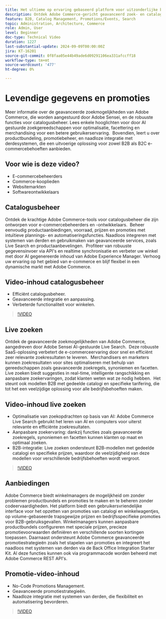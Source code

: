 ```yaml
---
title: Het ultieme op ervaring gebaseerd platform voor uitzonderlijke bedrijfsresultaten
description: Ontdek Adobe Commerce-gericht geavanceerd zoek- en catalogusbeheer, aangedreven door AI, om e-commerceervaringen voor zowel B2B- als B2C-klanten te optimaliseren.
feature: B2B, Catalog Management, Promotions/Events, Search
topic: Administration, Architecture, Commerce
role: Admin, User
level: Beginner
doc-type: Technical Video
duration: 1227
last-substantial-update: 2024-09-09T00:00:00Z
jira: KT-16201
source-git-commit: 0f8faa05e44b49ade6d09291106ea331afccff18
workflow-type: tm+mt
source-wordcount: '477'
ht-degree: 0%

---
```



# Levendige gegevens en promoties  

Meer informatie over de geavanceerde zoekmogelijkheden van Adobe Commerce, die worden aangestuurd door Adobe Sensei, en de robuuste functies voor catalogusbeheer. Lees enkele hooglichten voor door AI gestuurde zoekgereedschappen voor optimalisatie, facettering en merchandising voor een betere gebruikerservaring. &#x200B; Bovendien, leert u over productbundeling, promotiebeheer, en naadloze integratie met derdesystemen, die een uitvoerige oplossing voor zowel B2B als B2C e-commercebehoeften aanbieden.

## Voor wie is deze video?

- E-commercebeheerders
- Commerce-kooplieden
- Websitemarkten
- Softwareontwikkelaars

## Catalogusbeheer

Ontdek de krachtige Adobe Commerce-tools voor catalogusbeheer die zijn ontworpen voor e-commercebeheerders en -ontwikkelaars. &#x200B; Beheer eenvoudig productaanbiedingen, voorraad, prijzen en promoties met intuïtieve plannings- en automatiseringsfuncties. Naadloos integreren met systemen van derden en gebruikmaken van geavanceerde services, zoals Live Search en productaanbevelingen. &#x200B; Profiteer van robuuste gegevensinvoer via API&#39;s en realtime synchronisatie en verbeter uw winkel met door AI gegenereerde inhoud van Adobe Experience Manager. &#x200B; Verhoog uw ervaring op het gebied van e-commerce en blijf flexibel in een dynamische markt met Adobe Commerce.  

## Video-inhoud catalogusbeheer

- Efficiënt catalogusbeheer.
- Geavanceerde integratie en aanpassing.
- Verbeterde functionaliteit voor winkelen.

>[!VIDEO](https://video.tv.adobe.com/v/3434070?learn=on&captions=dut)

## Live zoeken

Ontdek de geavanceerde zoekmogelijkheden van Adobe Commerce, aangedreven door Adobe Sensei AI-gestuurde Live Search. &#x200B; Deze robuuste SaaS-oplossing verbetert de e-commerceervaring door snel en efficiënt zeer relevante zoekresultaten te leveren. &#x200B; Merchandisers en marketers kunnen zoekresultaten voor sites optimaliseren met behulp van gereedschappen zoals geavanceerde zoekregels, synoniemen en facetten. Live zoeken biedt suggesties in real-time, intelligente rangschikking en aanpasbare zoekervaringen, zodat klanten weten wat ze nodig hebben. &#x200B; Het steunt ook modellen B2B met gedeelde catalogi en specifieke tarifering, die tot het een veelzijdige oplossing voor alle bedrijfsbehoeften maken.

## Video-inhoud live zoeken

- Optimalisatie van zoekopdrachten op basis van AI: Adobe Commerce Live Search gebruikt het leren van AI en computers voor uiterst relevante en efficiënte zoekresultaten.
- Aanpasbare zoekervaring: dankzij functies zoals geavanceerde zoekregels, synoniemen en facetten kunnen klanten op maat en optimaal zoeken.
- B2B-integratie: Live zoeken ondersteunt B2B-modellen met gedeelde catalogi en specifieke prijzen, waardoor de veelzijdigheid van deze modellen voor verschillende bedrijfsbehoeften wordt vergroot.

>[!VIDEO](https://video.tv.adobe.com/v/3434048?learn=on&captions=dut)

## Aanbiedingen  

Adobe Commerce biedt winkelmanagers de mogelijkheid om zonder problemen productbundels en promoties te maken en te beheren zonder codeervaardigheden. Het platform biedt een gebruikersvriendelijke interface voor het opzetten van promoties van catalogi en winkelwagentjes, op volume-gebaseerde trapsgewijze prijzen en bedrijfsspecifieke promoties voor B2B-gebruiksgevallen. Winkelmanagers kunnen aanpasbare productbundels configureren met speciale prijzen, precieze promotievoorwaarden definiëren en verschillende soorten kortingen toepassen. Daarnaast ondersteunt Adobe Commerce geavanceerde promotiestrategieën zoals het stapelen van promoties en integreert het naadloos met systemen van derden via de Back Office Integration Starter Kit. Al deze functies kunnen ook via programmacode worden beheerd met Adobe Commerce REST API&#39;s.

## Promotie-video-inhoud

- No-Code Promotions Management.
- Geavanceerde promotiestrategieën.
- Naadloze integratie met systemen van derden, die flexibiliteit en automatisering bevorderen.

>[!VIDEO](https://video.tv.adobe.com/v/3434059?learn=on&captions=dut)
>
